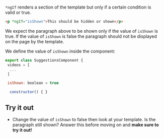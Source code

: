 `*ngIf` renders a section of the template but only if a certain condition is valid or true.

```html
<p *ngIf="isShown">This should be hidden or shown</p>
```

We expect the paragraph above to be shown only if the value of `isShown` is true.
If the value of `isShown` is false the paragraph should not be displayed on the
page by the template.

We define the value of `isShown` inside the component:

```javascript
export class SuggestionsComponent {
 videos = [
  ...
 ]

 isShown: boolean = true

  constructor() { }
```

## Try it out
 - Change the value of `isShown` to false then look at your template. Is the paragraph still shown?
Answer this before moving on and **make sure to try it out!**